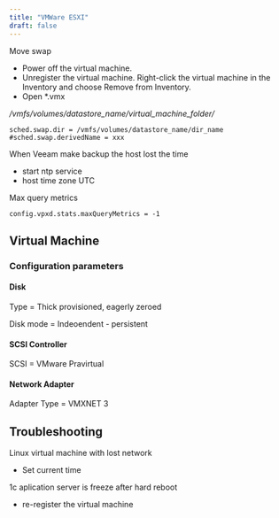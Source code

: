 ```yaml
---
title: "VMWare ESXI"
draft: false
---
```


Move swap

* Power off the virtual machine.
* Unregister the virtual machine. Right-click the virtual machine in the Inventory and choose Remove from Inventory.
* Open *.vmx

*/vmfs/volumes/datastore_name/virtual_machine_folder/*

```text
sched.swap.dir = /vmfs/volumes/datastore_name/dir_name
#sched.swap.derivedName = xxx
```

When Veeam make backup the host lost the time

* start ntp service
* host time zone UTC

Max query metrics

```text
config.vpxd.stats.maxQueryMetrics = -1
```

## Virtual Machine

### Configuration parameters

#### Disk

Type = Thick provisioned, eagerly zeroed

Disk mode = Indeoendent - persistent

#### SCSI Controller

SCSI = VMware Pravirtual

#### Network Adapter

Adapter Type = VMXNET 3

## Troubleshooting

Linux virtual machine with lost network

* Set current time

1c aplication server is freeze after hard reboot

* re-register the virtual machine
